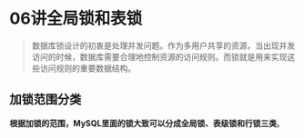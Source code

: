 # 06讲全局锁和表锁

> 数据库锁设计的初衷是处理并发问题。作为多用户共享的资源，当出现并发访问的时候，数据库需要合理地控制资源的访问规则。而锁就是用来实现这些访问规则的重要数据结构。

## 加锁范围分类

**根据加锁的范围，MySQL里面的锁大致可以分成全局锁、表级锁和行锁三类**。